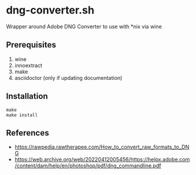 # dng-converter.sh

Wrapper around Adobe DNG Converter to use with *nix via wine

## Prerequisites

1. wine
2. innoextract
3. make
4. asciidoctor (only if updating documentation)

## Installation

```shell
make
make install
```

## References

- https://rawpedia.rawtherapee.com/How_to_convert_raw_formats_to_DNG
- https://web.archive.org/web/20220412005456/https://helpx.adobe.com/content/dam/help/en/photoshop/pdf/dng_commandline.pdf
